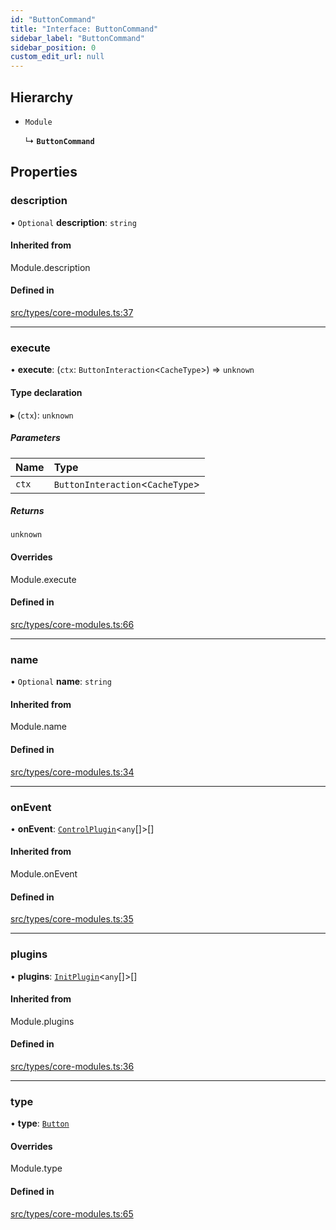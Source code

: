 ```yaml
---
id: "ButtonCommand"
title: "Interface: ButtonCommand"
sidebar_label: "ButtonCommand"
sidebar_position: 0
custom_edit_url: null
---
```


## Hierarchy

- `Module`

  ↳ **`ButtonCommand`**

## Properties

### description

• `Optional` **description**: `string`

#### Inherited from

Module.description

#### Defined in

[src/types/core-modules.ts:37](https://github.com/sern-handler/handler/blob/a579e27/src/types/core-modules.ts#L37)

___

### execute

• **execute**: (`ctx`: `ButtonInteraction`<`CacheType`\>) => `unknown`

#### Type declaration

▸ (`ctx`): `unknown`

##### Parameters

| Name | Type |
| :------ | :------ |
| `ctx` | `ButtonInteraction`<`CacheType`\> |

##### Returns

`unknown`

#### Overrides

Module.execute

#### Defined in

[src/types/core-modules.ts:66](https://github.com/sern-handler/handler/blob/a579e27/src/types/core-modules.ts#L66)

___

### name

• `Optional` **name**: `string`

#### Inherited from

Module.name

#### Defined in

[src/types/core-modules.ts:34](https://github.com/sern-handler/handler/blob/a579e27/src/types/core-modules.ts#L34)

___

### onEvent

• **onEvent**: [`ControlPlugin`](ControlPlugin.md)<`any`[]\>[]

#### Inherited from

Module.onEvent

#### Defined in

[src/types/core-modules.ts:35](https://github.com/sern-handler/handler/blob/a579e27/src/types/core-modules.ts#L35)

___

### plugins

• **plugins**: [`InitPlugin`](InitPlugin.md)<`any`[]\>[]

#### Inherited from

Module.plugins

#### Defined in

[src/types/core-modules.ts:36](https://github.com/sern-handler/handler/blob/a579e27/src/types/core-modules.ts#L36)

___

### type

• **type**: [`Button`](../enums/CommandType.md#button)

#### Overrides

Module.type

#### Defined in

[src/types/core-modules.ts:65](https://github.com/sern-handler/handler/blob/a579e27/src/types/core-modules.ts#L65)
